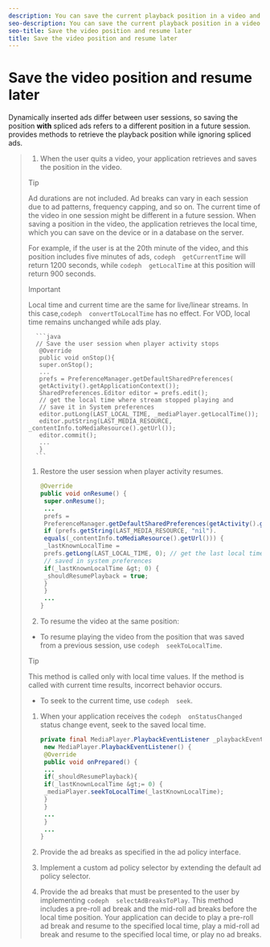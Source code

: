```yaml
---
description: You can save the current playback position in a video and resume playing at the same position in a future session.
seo-description: You can save the current playback position in a video and resume playing at the same position in a future session.
seo-title: Save the video position and resume later
title: Save the video position and resume later
---
```


# Save the video position and resume later

Dynamically inserted ads differ between user sessions, so saving the position **with** spliced ads refers to a different position in a future session.  provides methods to retrieve the playback position while ignoring spliced ads.

>1. When the user quits a video, your application retrieves and saves the position in the video.
>   >[!TIP]
>   >
>   >Ad durations are not included.
>   Ad breaks can vary in each session due to ad patterns, frequency capping, and so on. The current time of the video in one session might be different in a future session. When saving a position in the video, the application retrieves the local time, which you can save on the device or in a database on the server.
>   
>   For example, if the user is at the 20th minute of the video, and this position includes five minutes of ads, `codeph  getCurrentTime` will return 1200 seconds, while `codeph  getLocalTime` at this position will return 900 seconds.
>   
>   >[!IMPORTANT]
>   >
>   >Local time and current time are the same for live/linear streams. In this case,`codeph  convertToLocalTime` has no effect. For VOD, local time remains unchanged while ads play.
>   
>       
>       ```java
>       // Save the user session when player activity stops 
>        @Override 
>        public void onStop(){ 
>        super.onStop(); 
>        ... 
>        prefs = PreferenceManager.getDefaultSharedPreferences( 
>        getActivity().getApplicationContext()); 
>        SharedPreferences.Editor editor = prefs.edit(); 
>        // get the local time where stream stopped playing and 
>        // save it in System preferences 
>        editor.putLong(LAST_LOCAL_TIME, _mediaPlayer.getLocalTime()); 
>        editor.putString(LAST_MEDIA_RESOURCE, _contentInfo.toMediaResource().getUrl()); 
>        editor.commit(); 
>        ... 
>        }
>       ```
>       
>   
>1. Restore the user session when player activity resumes.
>   
>       
>       ```java
>       @Override 
>       public void onResume() { 
>        super.onResume(); 
>        ... 
>        prefs = 
>        PreferenceManager.getDefaultSharedPreferences(getActivity().getApplicationContext()); 
>        if (prefs.getString(LAST_MEDIA_RESOURCE, "nil"). 
>        equals(_contentInfo.toMediaResource().getUrl())) { 
>        _lastKnownLocalTime = 
>        prefs.getLong(LAST_LOCAL_TIME, 0); // get the last local time 
>        // saved in system preferences 
>        if(_lastKnownLocalTime &gt; 0) { 
>        _shouldResumePlayback = true; 
>        } 
>        } 
>        ... 
>       } 
>       
>       ```
>       
>   
>1. To resume the video at the same position:
>* To resume playing the video from the position that was saved from a previous session, use `codeph  seekToLocalTime`.
>  >[!TIP]
>  >
>  >This method is called only with local time values. If the method is called with current time results, incorrect behavior occurs.
>  
>* To seek to the current time, use `codeph  seek`.
>   
>   
>1. When your application receives the `codeph  onStatusChanged` status change event, seek to the saved local time.
>       
>       ```java
>       private final MediaPlayer.PlaybackEventListener _playbackEventListener = 
>        new MediaPlayer.PlaybackEventListener() { 
>        @Override 
>        public void onPrepared() { 
>        ... 
>        if(_shouldResumePlayback){ 
>        if(_lastKnownLocalTime &gt;= 0) { 
>        _mediaPlayer.seekToLocalTime(_lastKnownLocalTime); 
>        } 
>        } 
>        ... 
>        } 
>        ... 
>       }
>       ```
>       
>   
>1. Provide the ad breaks as specified in the ad policy interface.
>   
>1. Implement a custom ad policy selector by extending the default ad policy selector.
>   
>1. Provide the ad breaks that must be presented to the user by implementing `codeph  selectAdBreaksToPlay`.
>   This method includes a pre-roll ad break and the mid-roll ad breaks before the local time position. Your application can decide to play a pre-roll ad break and resume to the specified local time, play a mid-roll ad break and resume to the specified local time, or play no ad breaks.
>   
>   
